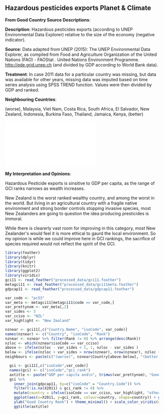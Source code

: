 




## Hazardous pesticides exports  Planet & Climate

**From Good Country Source Descriptions**:

**Description**: Hazardous pesticides exports (according to UNEP Environmental Data Explorer) relative to the size of the economy (negative indicator).

**Source**: Data adapted from UNEP (2015): The UNEP Environmental Data Explorer, as compiled from Food and Agriculture Organization of the United Nations (FAO) - FAOStat . United Nations Environment Programme. http://ede.grid.unep.ch (and divided by GDP according to World Bank data).

**Treatment**: In case 2011 data for a particular country was missing, but data was available for other years, missing data was imputed based on time series analysis using SPSS TREND function. Values were then divided by GDP and ranked.

**Neighbouring Countries**:




(worse), Malaysia, Viet Nam, Costa Rica, South Africa, El Salvador, New Zealand, Indonesia, Burkina Faso, Thailand, Jamaica, Kenya, (better)



![](c053_pc53_files/figure-latex/unnamed-chunk-6-1.pdf)<!-- --> 

**My Interpretation and Opinions**:

Hazardous Pesticide exports is sinsitive to GDP per capita, as the range of GCI ranks narrows as wealth increases.

New Zealand is the worst ranked wealthy country, and among the worst in the world. But living in an agricultural country with a fragile native environment and strong border controls stopping invasive species, most New Zealanders are going to question the idea producing presticides is immoral.

While there is clearerly vast room for improving in this category, most New Zealander's would feel it is more ethical to gaurd the local environment. So my opinion is while we could improve here in GCI rankings, the sacrifice of species required would not reflect the spirit of the GCI.



```r
library(feather)
library(dplyr)
library(tidyr)
library(knitr)
library(ggplot2)
library(viridis)
gci11 <- read_feather("processed_data/gci11.feather")
metagci11 <- read_feather("processed_data/gci11meta.feather")
gdpcap11 <- read_feather("processed_data/gdpcap11.feather")
```


```r
var_code <- "pc53"
var_meta <- metagci11[metagci11$code == var_code,]
var_prettynom <- var_meta[,2]
var_sides <- 5
var_cciso <- "NZL"
var_highlight <- "New Zealand"
```



```r
nznear <- gci11[,c("Country.Name", "isoCode", var_code)]
names(nznear) <- c("Country", "isoCode", "Rank")
nznear <- nznear %>% filter(Rank != 0) %>% arrange(desc(Rank))
nzloc <- which(nznear$isoCode == var_cciso)
above <- ifelse(nzloc - var_sides < 1, 1, nzloc - var_sides )
below <- ifelse(nzloc + var_sides > nrow(nznear), nrow(nznear), nzloc + var_sides )
neighbours <- paste(c("(worse)", nznear$Country[above:below], "(better)"),collapse=", ")
```



```r
  gci <- gci11[,c("isoCode",var_code)]
  names(gci) <- c("isoCode","gci_rank")
  axtitle <- paste("GDP per capita and\n", trimws(var_prettynom), "Good Country Rank")
  gci %>%
    inner_join(gdpcap11, by=c("isoCode" = "Country.Code")) %>%
    filter(!is.na(X2011) & gci_rank != 0) %>% 
    mutate(country = ifelse(isoCode == var_cciso, var_highlight, "other")) %>%
    ggplot(aes(x=X2011, y=gci_rank, colour=country, shape=country)) + geom_point() + xlab("GDP per capita 2011") +
    ylab("Good Country Rank") + theme_minimal() + scale_color_viridis(discrete=TRUE, begin=0, end=0.9) +
    ggtitle(axtitle)
```
